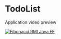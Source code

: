 # TodoList

Application video preview

[![Fibonacci RMI Java EE](http://i3.ytimg.com/vi/m_vVie0q6AU/hqdefault.jpg)](https://youtu.be/m_vVie0q6AU1 "RMI Fibonacci Java")
